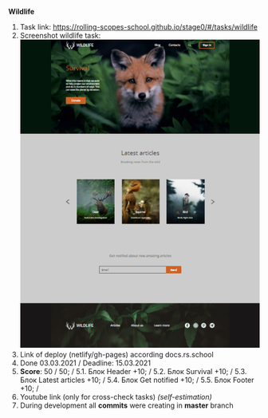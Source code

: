 **Wildlife**

1. Task link: https://rolling-scopes-school.github.io/stage0/#/tasks/wildlife
2. Screenshot wildlife task:
![](assets/images/screeshot.PNG)
3. Link of deploy (netlify/gh-pages) according docs.rs.school
4. Done 03.03.2021 / Deadline: 15.03.2021
5. **Score**: 50 / 50; /
  5.1. Блок Header +10; /
  5.2. Блок Survival +10; /
  5.3. Блок Latest articles +10; /
  5.4. Блок Get notified +10; /
  5.5. Блок Footer +10; /
6. Youtube link (only for cross-check tasks) *(self-estimation)*
7. During development all **commits** were creating in **master** branch